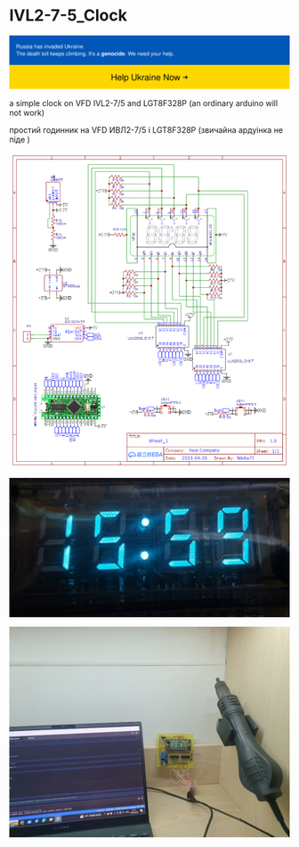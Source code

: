 # IVL2-7-5_Clock

[![Stand With Ukraine](https://raw.githubusercontent.com/vshymanskyy/StandWithUkraine/main/banner2-direct.svg)](https://vshymanskyy.github.io/StandWithUkraine/)

a simple clock on VFD IVL2-7/5 and LGT8F328P (an ordinary arduino will not work)

простий годинник на VFD ИВЛ2-7/5 і LGT8F328P (звичайна ардуінка не піде )

 ![alt tag](https://github.com/Nikita7131/IVL2-7-5_Clock/blob/main/Schematic_%D0%B8%D0%B2%D0%BB2-7_5%20test.png "Опису не буде")​

![alt tag](https://github.com/Nikita7131/IVL2-7-5_Clock/blob/main/photo_2023-05-15_14-47-27.jpg "Опису не буде")​

![alt tag](https://github.com/Nikita7131/IVL2-7-5_Clock/blob/main/photo_2023-05-15_14-47-41.jpg "Опису не буде")​
